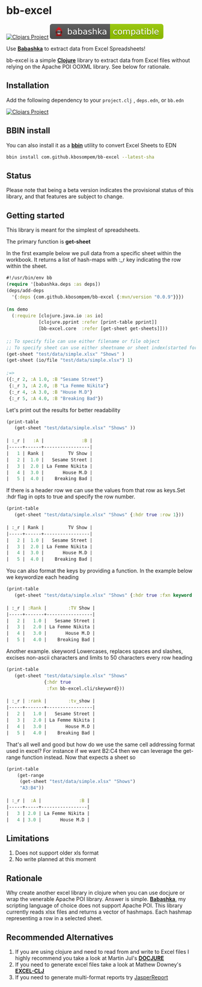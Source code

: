 # bb-excel
[![Clojars Project](https://img.shields.io/clojars/v/com.github.kbosompem/bb-excel.svg)](https://clojars.org/com.github.kbosompem/bb-excel)
[![bb compatible](https://raw.githubusercontent.com/babashka/babashka/master/logo/badge.svg)](https://babashka.org)

Use [**Babashka**](https://www.babashka.org) to extract data from Excel Spreadsheets!

bb-excel is a simple [**Clojure**](https://www.clojure.org) library to extract data from Excel files without relying on the Apache POI OOXML library. See below for rationale.

## Installation

Add the following dependency to your `project.clj` , `deps.edn`, or `bb.edn`

[![Clojars Project](https://clojars.org/com.github.kbosompem/bb-excel/latest-version.svg)](https://clojars.org/com.github.kbosompem/bb-excel)

## BBIN install
You can also install it as a [**bbin**](https://github.com/babashka/bbin) utility to convert Excel Sheets to EDN
```bash
bbin install com.github.kbosompem/bb-excel --latest-sha
```


## Status

Please note that being a beta version indicates the provisional status
of this library, and that features are subject to change.


## Getting started


This library is meant for the simplest of spreadsheets.

The primary function is **get-sheet** 

In the first example below we pull data from a specific sheet within the workbook. It returns a list of hash-maps with :_r key indicating the row within the sheet. 

```clojure
#!/usr/bin/env bb
(require '[babashka.deps :as deps])
(deps/add-deps 
  '{:deps {com.github.kbosompem/bb-excel {:mvn/version "0.0.9"}}})

(ns demo
  (:require [clojure.java.io :as io]
            [clojure.pprint :refer [print-table pprint]]
            [bb-excel.core  :refer [get-sheet get-sheets]]))

;; To specify file can use either filename or file object
;; To specify sheet can use either sheetname or sheet index(started form 1)
(get-sheet "test/data/simple.xlsx" "Shows" )
(get-sheet (io/file "test/data/simple.xlsx") 1)

;=>
({:_r 2, :A 1.0, :B "Sesame Street"}
 {:_r 3, :A 2.0, :B "La Femme Nikita"}
 {:_r 4, :A 3.0, :B "House M.D"}
 {:_r 5, :A 4.0, :B "Breaking Bad"})

```

Let's print out the results for better readability

```clojure
(print-table
   (get-sheet "test/data/simple.xlsx" "Shows" ))

| :_r |   :A |              :B |
|-----+------+-----------------|
|   1 | Rank |         TV Show |
|   2 |  1.0 |   Sesame Street |
|   3 |  2.0 | La Femme Nikita |
|   4 |  3.0 |       House M.D |
|   5 |  4.0 |    Breaking Bad |
```

If there is a header row we can use the values from that row as keys.Set :hdr flag in opts to true and specify the row number.

```clojure
(print-table
   (get-sheet "test/data/simple.xlsx" "Shows" {:hdr true :row 1}))

| :_r | Rank |         TV Show |
|-----+------+-----------------|
|   2 |  1.0 |   Sesame Street |
|   3 |  2.0 | La Femme Nikita |
|   4 |  3.0 |       House M.D |
|   5 |  4.0 |    Breaking Bad |
```
You can also format the keys by providing a function. In the example below we keywordize each heading

```clojure
(print-table
   (get-sheet "test/data/simple.xlsx" "Shows" {:hdr true :fxn keyword :row 1}))

| :_r | :Rank |        :TV Show |
|-----+-------+-----------------|
|   2 |   1.0 |   Sesame Street |
|   3 |   2.0 | La Femme Nikita |
|   4 |   3.0 |       House M.D |
|   5 |   4.0 |    Breaking Bad | 
```

Another example. skeyword Lowercases, replaces spaces and slashes, excises non-ascii characters and limits to 50 characters every row heading

```clojure
(print-table
   (get-sheet "test/data/simple.xlsx" "Shows" 
              {:hdr true 
               :fxn bb-excel.cli/skeyword}))

| :_r | :rank |        :tv_show |
|-----+-------+-----------------|
|   2 |   1.0 |   Sesame Street |
|   3 |   2.0 | La Femme Nikita |
|   4 |   3.0 |       House M.D |
|   5 |   4.0 |    Breaking Bad |
```
That's all well and good but how do we use the same cell addressing format used in excel?
For instance if we want B2:C4 then we can leverage the get-range function instead.
Now that expects a sheet so 

```clojure
(print-table
    (get-range
     (get-sheet "test/data/simple.xlsx" "Shows")
     "A3:B4"))

| :_r |  :A |              :B |
|-----+-----+-----------------|
|   3 | 2.0 | La Femme Nikita |
|   4 | 3.0 |       House M.D |
```

## Limitations

1. Does not support older xls format
2. No write planned at this moment


## Rationale

Why create another excel library in clojure when you can use docjure or wrap the venerable Apache POI library.
Answer is simple. [**Babashka**](https://www.babashka.org), my scripting language of choice does not support Apache POI.
This library currently reads xlsx files and returns a vector of hashmaps. Each hashmap representing a row in a selected sheet.



## Recommended Alternatives

1. If you are using clojure and need to read from and write to Excel files I highly recommend you take a look at Martin Jul's  [**DOCJURE**](https://github.com/mjul/docjure)
2. If you need to generate excel files take a look at Mathew Downey's [**EXCEL-CLJ**](https://github.com/matthewdowney/excel-clj)
3. If you need to generate multi-format reports try [JasperReport](https://sourceforge.net/projects/jasperreports/)
